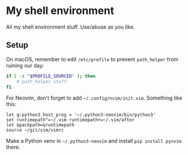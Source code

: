 My shell environment
====================

All my shell environment stuff. Use/abuse as you like.

Setup
-----

On macOS, remember to edit `/etc/profile` to prevent `path_helper` from ruining our day:

```sh
if [ -z "$PROFILE_SOURCED" ]; then
    # path_helper stuff
fi
```

For Neovim, don't forget to add `~/.config/nvim/init.vim`. Something like this:

```
let g:python3_host_prog = '~/.python3-neovim/bin/python3'
set runtimepath^=~/.vim runtimepath+=~/.vim/after
let &packpath=&runtimepath
source ~/git/vim/vimrc
```

Make a Python venv in `~/.python3-neovim` and install `pip install pynvim` there.
